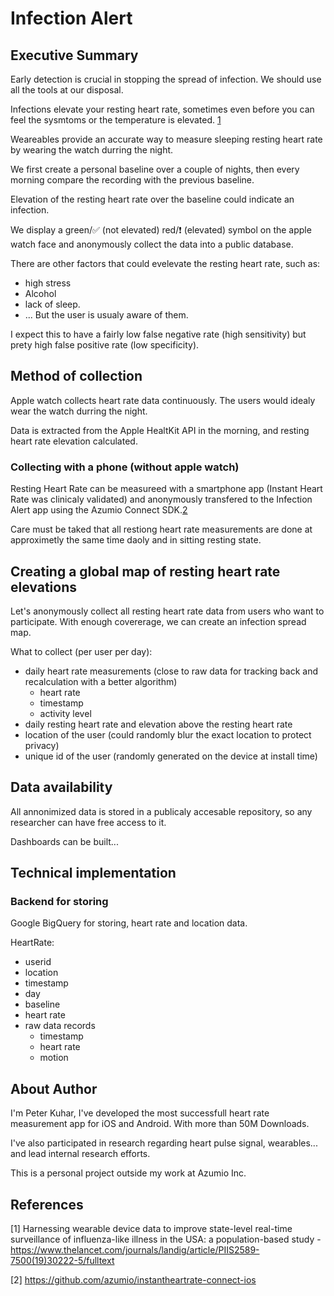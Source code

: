 # Infection Alert
## Executive Summary 

Early detection is crucial in stopping the spread of infection. We should use all the tools at our disposal. 

Infections elevate your resting heart rate, sometimes even before you can feel the sysmtoms or the temperature is elevated. [1](https://www.thelancet.com/journals/landig/article/PIIS2589-7500(19)30222-5/fulltext)

Weareables provide an accurate way to measure sleeping resting heart rate by wearing the watch durring the night.

We first create a personal baseline over a couple of nights, then every morning compare the recording with the previous baseline.  

Elevation of the resting heart rate over the baseline could indicate an infection. 

We display a green/✅ (not elevated) red/❗ (elevated) symbol on the apple watch face and anonymously collect the data into a public database.

There are other factors that could evelevate the resting heart rate, such as: 
 - high stress
 - Alcohol 
 - lack of sleep.
 - ... 
 But the user is usualy aware of them.

I expect this to have a fairly low false negative rate (high sensitivity) but prety high false positive rate (low specificity). 

## Method of collection

Apple watch collects heart rate data continuously. The users would idealy wear the watch durring the night.

Data is extracted from the Apple HealtKit API in the morning, and resting heart rate elevation calculated.

### Collecting with a phone (without apple watch)

Resting Heart Rate can be measureed with a smartphone app (Instant Heart Rate was clinicaly validated) and anonymously transfered to the Infection Alert app using the Azumio Connect SDK.[2](https://github.com/azumio/instantheartrate-connect-ios)

Care must be taked that all restiong heart rate measurements are done at approximetly the same time daoly and in sitting resting state. 

## Creating a global map of resting heart rate elevations

Let's anonymously collect all resting heart rate data from users who want to participate. With enough covererage, we can create an infection spread map. 

What to collect (per user per day):
 - daily heart rate measurements (close to raw data for tracking back and recalculation with a better algorithm)
   - heart rate
   - timestamp
   - activity level
 - daily resting heart rate and elevation above the resting heart rate
 - location of the user (could randomly blur the exact location to protect privacy)
 - unique id of the user (randomly generated on the device at install time)

## Data availability
All annonimized data is stored in a publicaly accesable repository, so any researcher can have free access to it. 

Dashboards can be built...

## Technical implementation
### Backend for storing 
Google BigQuery for storing, heart rate and location data.

HeartRate:
 - userid
 - location
 - timestamp
 - day 
 - baseline
 - heart rate 
 - raw data records
    - timestamp
    - heart rate
    - motion 


## About Author 

I'm Peter Kuhar, I've developed the most successfull heart rate measurement app for iOS and Android. With more than 50M Downloads. 

I've also participated in research regarding heart pulse signal, wearables... and lead internal research efforts. 

This is a personal project outside my work at Azumio Inc.

## References
[1] Harnessing wearable device data to improve state-level real-time surveillance of influenza-like illness in the USA: a population-based study - https://www.thelancet.com/journals/landig/article/PIIS2589-7500(19)30222-5/fulltext

[2] https://github.com/azumio/instantheartrate-connect-ios
